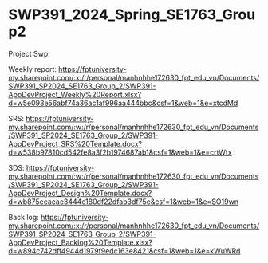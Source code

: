 # SWP391_2024_Spring_SE1763_Group2
Project Swp

Weekly report:
https://fptuniversity-my.sharepoint.com/:x:/r/personal/manhnhhe172630_fpt_edu_vn/Documents/SWP391_SP2024_SE1763_Group_2/SWP391-AppDevProject_Weekly%20Report.xlsx?d=w5e093e56abf74a36ac1af996aa444bbc&csf=1&web=1&e=xtcdMd

SRS:
https://fptuniversity-my.sharepoint.com/:w:/r/personal/manhnhhe172630_fpt_edu_vn/Documents/SWP391_SP2024_SE1763_Group_2/SWP391-AppDevProject_SRS%20Template.docx?d=w538b97810cd542fe8a3f2b1974687ab1&csf=1&web=1&e=crtWtx

SDS:
https://fptuniversity-my.sharepoint.com/:w:/r/personal/manhnhhe172630_fpt_edu_vn/Documents/SWP391_SP2024_SE1763_Group_2/SWP391-AppDevProject_Design%20Template.docx?d=wb875ecaeae3444e180df22dfab3df75e&csf=1&web=1&e=SO19wn

Back log:
https://fptuniversity-my.sharepoint.com/:x:/r/personal/manhnhhe172630_fpt_edu_vn/Documents/SWP391_SP2024_SE1763_Group_2/SWP391-AppDevProject_Backlog%20Template.xlsx?d=w894c742dff4944d1979f9edc163e8421&csf=1&web=1&e=kWuWRd
